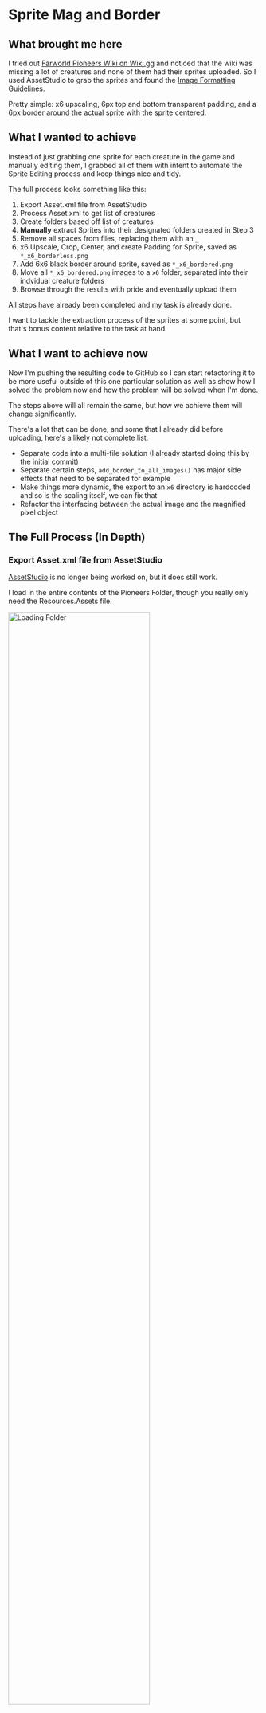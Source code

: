 # Sprite Mag and Border

## What brought me here
I tried out [Farworld Pioneers Wiki on Wiki.gg](https://farworldpioneers.wiki.gg/wiki/Farworld_Pioneers_Wiki) and noticed that the wiki was missing a lot of creatures and none of them had their sprites uploaded. So I used AssetStudio to grab the sprites and found the [Image Formatting Guidelines](https://farworldpioneers.wiki.gg/wiki/Meta:_Image_Formatting).

Pretty simple: x6 upscaling, 6px top and bottom transparent padding, and a 6px border around the actual sprite with the sprite centered.

## What I wanted to achieve
Instead of just grabbing one sprite for each creature in the game and manually editing them, I grabbed all of them with intent to automate the Sprite Editing process and keep things nice and tidy.

The full process looks something like this:
1. Export Asset.xml file from AssetStudio
2. Process Asset.xml to get list of creatures
3. Create folders based off list of creatures
4. **Manually** extract Sprites into their designated folders created in Step 3
5. Remove all spaces from files, replacing them with an `_`
6. x6 Upscale, Crop, Center, and create Padding for Sprite, saved as `*_x6_borderless.png`
7. Add 6x6 black border around sprite, saved as `*_x6_bordered.png`
8. Move all `*_x6_bordered.png` images to a `x6` folder, separated into their indvidual creature folders
9. Browse through the results with pride and eventually upload them

All steps have already been completed and my task is already done.

I want to tackle the extraction process of the sprites at some point, but that's bonus content relative to the task at hand.

## What I want to achieve now

 Now I'm pushing the resulting code to GitHub so I can start refactoring it to be more useful outside of this one particular solution as well as show how I solved the problem now and how the problem will be solved when I'm done.

 The steps above will all remain the same, but how we achieve them will change significantly.
 
 There's a lot that can be done, and some that I already did before uploading, here's a likely not complete list:

 * Separate code into a multi-file solution (I already started doing this by the initial commit)
 * Separate certain steps, `add_border_to_all_images()` has major side effects that need to be separated for example
 * Make things more dynamic, the export to an `x6` directory is hardcoded and so is the scaling itself, we can fix that
 * Refactor the interfacing between the actual image and the magnified pixel object

 ## The Full Process (In Depth)

### Export Asset.xml file from AssetStudio

[AssetStudio](https://github.com/Perfare/AssetStudio) is no longer being worked on, but it does still work.

I load in the entire contents of the Pioneers Folder, though you really only need the Resources.Assets file.

<img src=".readme_assets/LoadingFolder.png" alt="Loading Folder" width=75% />

If you go to the Asset List tab and add `sprites/creatures` to the filter, you'll find all the creatures listed.

<img src=".readme_assets/AssetList.png" alt="Asset List" width=75% />

You could sort by Type and not select the Texture2D items, but I chose everything. Now we just extract, simple enough.

<img src=".readme_assets/ExportAssetList.png" alt="Exporting Asset List" width=75% />

### Process Asset.xml to get list of creatures

I looked up how to deal with XML files, assuming it was going to be easy.

Then I found a few articles that talked about how complicated it was going to be.

Turns out, it really depends. For what I'm doing, we can go the DOM route.

```
from xml.dom.minidom import parse

# Getting List of Assets from AssetStudio XML Export
def get_assets():
    document = parse("assets.xml")
    assets = document.getElementsByTagName("Asset")
    return assets
```
Then we take the returned elements from `get_assets()` and consolidate each file by creature.

```
# Extracting Creatures from Asset List
def load_creatures():
    creatures_dict = {}

    assets = get_assets()

    for a in assets:
        container_path = a.getElementsByTagName("Container")[0].firstChild.nodeValue.split("/")
        creature = container_path[len(container_path)-1]
        
        if creature not in creatures_dict and creature.find("_glow") == -1:
            creatures_dict[creature] = []

        if creature.find("_glow") == -1:
            creatures_dict[creature].append(a.getElementsByTagName("Name")[0].firstChild.nodeValue.replace(" ", "_"))

    return creatures_dict
```

### Create folders based off list of creatures

Folder creation is simple, using the `os` Python package and iterating through the list created earlier to create the directory structure.

```
def create_folders(src_list, target_dir):
    target_directory = os.path.join(parent_directory, target_dir)

    print(target_directory)

    if not os.path.exists(target_directory):
        os.mkdir(target_directory)

    for item in src_list:
        new_directory = os.path.join(target_directory, item)
        if not os.path.exists(new_directory):
            print('Creating directory for {}'.format(item))
            os.mkdir(new_directory)
        else:
            print('Directory for {} already exists'.format(item))
    
    return target_directory
```

Things like `os.path.join(parent_directory, target_dir)` need to be rewritten to have the path joining be done on the function call and not in the function itself to allow for more explicit control of input and output pathing.

### **Manually** extract Sprites into their designated folders created in Step 3

Here we go back to AssetStudio, now doing the actual extraction for each creature into the newly created folders.

There are roughly 66 creatures, and it took about 30 minutes the last time I did it.

Again, I would like to automate this, but it seems like there are a few handful of hours of work into trying to get the information out of the file by reading and working with the bytes of the file in the same way AssetStudio has.

For the purpose of getting the actual problem solved, I just ate the 30 minutes of manual work.

### Remove all spaces from files, replacing them with an `_`

Again, very simple using standard features found in the `os` package

```
def remove_spaces_from_files(target_dir):
    images_with_spaces_found = False
    for root, dirs, files in os.walk(target_dir):
        for name in files:
            if name.find(" ") != -1:
                images_with_spaces_found = True
                print(name)
                new_name = name.replace(" ", "_")
                os.rename(os.path.join(root, name), os.path.join(root, new_name))
    if not images_with_spaces_found:
        print("No files found with spaces")
```

### x6 Upscale, Crop, Center, and create Padding for Sprite, saved as `*_x6_borderless.png`

<img src=".readme_assets/TrimAndScale.png" alt="Trimmed and Scaled Side-by-Side" />

This was actually the easiest part of it all, we just outsourced all the work to [ImageMagick](https://imagemagick.org/index.php) and we're making an `os.system` call to execute the command.

The command of concern is `magick ORIGNAL_FILE -scale NEW_IMAGE_WIDTH -trim -alpha set -bordercolor none -border 6x12 NEW_IMAGE`.

`-scale` doesn't work how I thought it would where a `2` would mean twice as large. Instead it seems like whatever number I put in, that's going to be the width of the image. Our requirements say we need the image to be x6 as large, so we do `6*IMG_WIDTH` to get `NEW_IMAGE_WIDTH`.

`-trim` shrinks down the image to the size of the content, which is super useful because some sprites have a ton of space.

`-alpha set -bordercolor none -border 6x12` makes transparency a thing and sets the border color to be transparent while also creating a 6x12 border. We choose 6x12 because our requirements want a 6x6 border around the content with 6px of padding on the top and bottom of the image, so we add 6px to the left and right of the image and 12px to the top and bottom, making the **creature's border** sit snug on the left and right edges of the image.

```
def scale_and_trim_image(filep):
    new_image_path = filep.replace(".png", "_x6_borderless.png")

    if filep.find("borderless") >= 0:
        new_image_path = filep

    if os.path.exists(new_image_path):
        print('Borderless Already Exists: {}'.format(new_image_path))
        return new_image_path

    x1 = get_image_size(filep)["width"]
    x6 = x1*6

    print('Trimming {}'.format(filep))
    os.system('magick {} -scale {} -trim -alpha set -bordercolor none -border 6x12 {}'.format(filep, x6, new_image_path))
    return new_image_path
```

### Add 6x6 black border around sprite, saved as `*_x6_bordered.png`

<img src=".readme_assets/BorderedSprite.png" alt="A Borderless Sprite Side-By-Side with a Bordered Sprite" />

For most of this, we've gone from point A to point B, but to explain this part of the journey, we're going to go through some twists and turns to show you something closest to my actual journey and not just the final path.

#### **The Magnified Pixel**

When we scaled the image we basically take each pixel and insert duplicates across the x and y axis multiple times. In our case we did x6 scaling, so 1px = 6px and 1px of movement on the original image is 6px of movement on the scaled image.

To help manage this, we have The Magified Pixel.

```
class MagnifiedPx:
    top_left_x6px = (0,0)
    bottom_right_x6px = (5,5)

    # Some Implementation Details Removed

    def move_right(self, amount = 1):
        self._move_x(amount)

    def move_left(self, amount = 1):
        self._move_x(-amount)

    def move_up(self, amount = 1):
        self._move_y(-amount)

    def move_down(self, amount = 1):
        self._move_y(amount)

    def get_move_right(self, amount = 1):
        return self._get_move_x(amount)

    def get_move_left(self, amount = 1):
        return self._get_move_x(-amount)

    def get_move_up(self, amount = 1):
        return self._get_move_y(-amount)

    def get_move_down(self, amount = 1):
        return self._get_move_y(amount)

    def set_location(self, x, y):
        self.top_left_x6px = (x,y)
        self.bottom_right_x6px = (self.top_left_x6px[0]+5,self.top_left_x6px[1]+5)

    def align_left(self):
        tl = self.top_left_x6px
        br = self.bottom_right_x6px
        self.top_left_x6px = (0, tl[1])
        self.bottom_right_x6px = (5, br[1])
    
    def get_cursor_pixel_list(self):
        l = []
        tl = self.top_left_x6px

        y = 0
        while (y < 6):
            x = 0
            while (x < 6):
                l.append((tl[0]+x,tl[1]+y))
                x += 1
            y += 1
        return l

    def cursor(self):
        return (self.top_left_x6px, self.bottom_right_x6px)
```

The MagPx holds onto the coordinates for the top-left and bottom-right pixels on the scaled image that act as the bounds for what a single pixel is on the original image. Meaning, the color value of pixel `(0,0)` on the original image should match with every pixel between `(0,0)` and `(5,5)` on the scaled image.

A lot of what was done with this class was with intent to go programmatically go through the scaled image, moving the MagPx around. This didn't actually happen. Instead, I used this class to manual validate pixel values.

#### **Using Math to Create a Border**

After manually validating pixels, I worked on the programmatic movement of the MagPx and pixel processing to realize early on that none of that was required. 

### Move all `*_x6_bordered.png` images to a `x6` folder, separated into their indvidual creature folders



### Browse through the results with pride and eventually upload them



